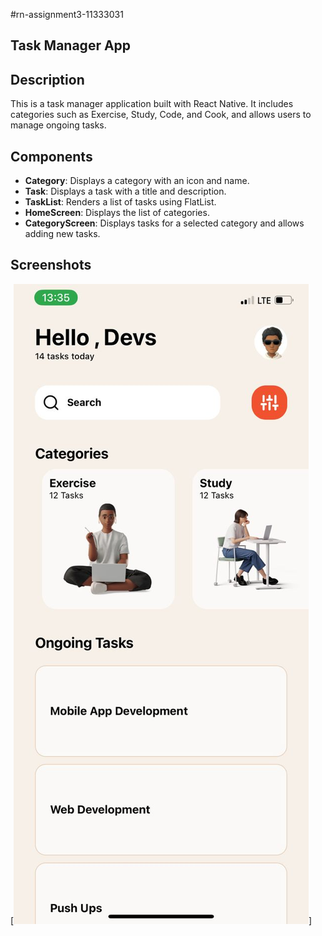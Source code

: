 #rn-assignment3-11333031

## Task Manager App

## Description
This is a task manager application built with React Native. It includes categories such as Exercise, Study, Code, and Cook, and allows users to manage ongoing tasks.

## Components
- **Category**: Displays a category with an icon and name.
- **Task**: Displays a task with a title and description.
- **TaskList**: Renders a list of tasks using FlatList.
- **HomeScreen**: Displays the list of categories.
- **CategoryScreen**: Displays tasks for a selected category and allows adding new tasks.

## Screenshots
[![](my-app1/screenshot.jpeg)]
